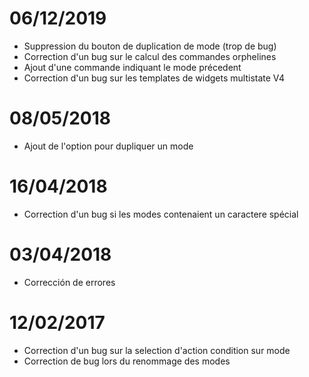 # 06/12/2019

- Suppression du bouton de duplication de mode (trop de bug)
- Correction d'un bug sur le calcul des commandes orphelines
- Ajout d'une commande indiquant le mode précedent
- Correction d'un bug sur les templates de widgets multistate V4

# 08/05/2018

- Ajout de l'option pour dupliquer un mode

# 16/04/2018

- Correction d'un bug si les modes contenaient un caractere spécial

# 03/04/2018

- Corrección de errores

# 12/02/2017

- Correction d'un bug sur la selection d'action condition sur mode
- Correction de bug lors du renommage des modes
